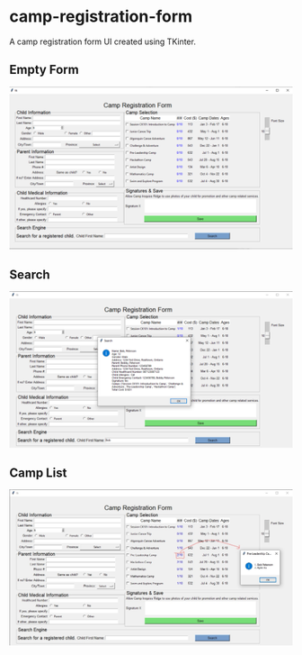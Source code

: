 # camp-registration-form
A camp registration form UI created using TKinter.  
## Empty Form
![UI Demo](https://github.com/helenxiia/camp-registration-form/blob/main/UI%20Demo.png?raw=true)  
## Search  
![UI Demo 2](https://github.com/helenxiia/camp-registration-form/blob/main/search%20ui.png?raw=true)  
## Camp List
![UI Demo 3](https://github.com/helenxiia/camp-registration-form/blob/main/camp%20list.jpg?raw=true)  
